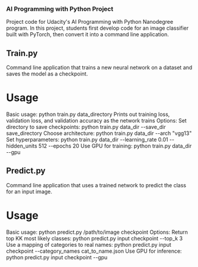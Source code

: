 ### AI Programming with Python Project

Project code for Udacity's AI Programming with Python Nanodegree program. In this project, students first develop code for an image classifier built with PyTorch, then convert it into a command line application.


## Train.py
Command line application that trains a new neural network on a dataset and saves the model as a checkpoint.

# Usage
Basic usage: python train.py data_directory
Prints out training loss, validation loss, and validation accuracy as the network trains
Options:
    Set directory to save checkpoints: python train.py data_dir --save_dir save_directory
    Choose architecture: python train.py data_dir --arch "vgg13"
    Set hyperparameters: python train.py data_dir --learning_rate 0.01 --hidden_units 512 --epochs 20
    Use GPU for training: python train.py data_dir --gpu


## Predict.py
Command line application that uses a trained network to predict the class for an input image.

# Usage
Basic usage: python predict.py /path/to/image checkpoint
Options:
    Return top KK most likely classes: python predict.py input checkpoint --top_k 3
    Use a mapping of categories to real names: python predict.py input checkpoint --category_names cat_to_name.json
    Use GPU for inference: python predict.py input checkpoint --gpu
